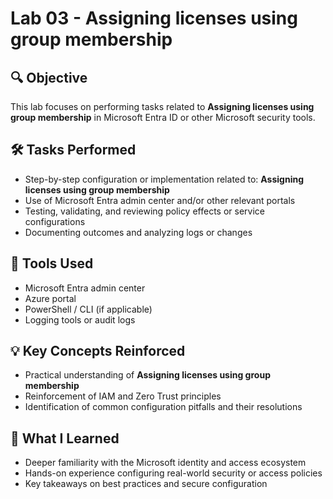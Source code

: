 # Lab 03 - Assigning licenses using group membership

## 🔍 Objective
This lab focuses on performing tasks related to **Assigning licenses using group membership** in Microsoft Entra ID or other Microsoft security tools.

## 🛠️ Tasks Performed
- Step-by-step configuration or implementation related to: **Assigning licenses using group membership**
- Use of Microsoft Entra admin center and/or other relevant portals
- Testing, validating, and reviewing policy effects or service configurations
- Documenting outcomes and analyzing logs or changes

## 🧪 Tools Used
- Microsoft Entra admin center
- Azure portal
- PowerShell / CLI (if applicable)
- Logging tools or audit logs

## 💡 Key Concepts Reinforced
- Practical understanding of **Assigning licenses using group membership**
- Reinforcement of IAM and Zero Trust principles
- Identification of common configuration pitfalls and their resolutions

## 🧠 What I Learned
- Deeper familiarity with the Microsoft identity and access ecosystem
- Hands-on experience configuring real-world security or access policies
- Key takeaways on best practices and secure configuration

